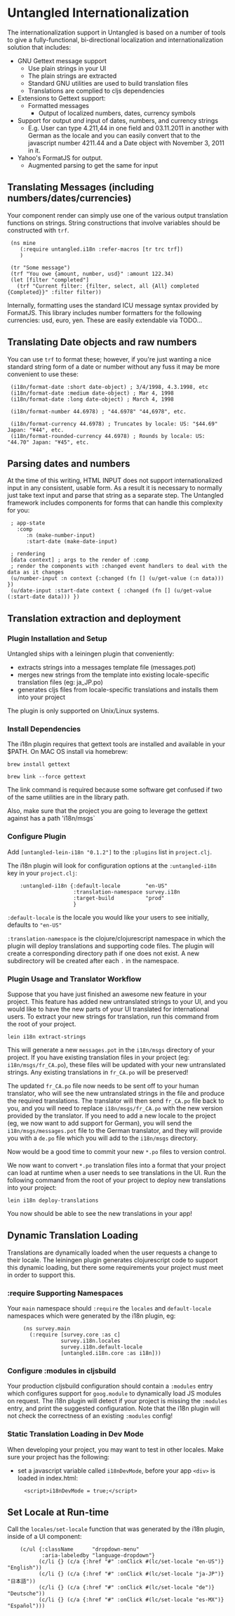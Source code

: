 # Untangled Internationalization

The internationalization support in Untangled is based on a number of tools to give a fully-functional, bi-directional
localization and internationalization solution that includes:

- GNU Gettext message support
   - Use plain strings in your UI
   - The plain strings are extracted
   - Standard GNU utilities are used to build translation files
   - Translations are complied to cljs dependencies
- Extensions to Gettext support:
   - Formatted messages
     - Output of localized numbers, dates, currency symbols
- Support for output *and* input of dates, numbers, and currency strings
   - E.g. User can type 4.211,44 in one field and 03.11.2011 in another with German as the locale and you can easily
   convert that to the javascript number 4211.44 and a Date object with November 3, 2011 in it.
- Yahoo's FormatJS for output.
   - Augmented parsing to get the same for input


## Translating Messages (including numbers/dates/currencies)

Your component render can simply use one of the various output translation functions on strings. String constructions
that involve variables should be constructed with `trf`.


     (ns mine
        (:require untangled.i18n :refer-macros [tr trc trf])
        )

     (tr "Some message")
     (trf "You owe {amount, number, usd}" :amount 122.34)
     (let [filter "completed"]
       (trf "Current filter: {filter, select, all {All} completed {Completed}}" :filter filter))

Internally, formatting uses the standard ICU message syntax provided by FormatJS.  This library includes number
formatters for the following currencies: usd, euro, yen. These are easily extendable via TODO...

## Translating Date objects and raw numbers

You can use `trf` to format these; however, if you're just wanting a nice standard string form of a date or number
without any fuss it may be more convenient to use these:


     (i18n/format-date :short date-object) ; 3/4/1998, 4.3.1998, etc
     (i18n/format-date :medium date-object) ; Mar 4, 1998
     (i18n/format-date :long date-object) ; March 4, 1998

     (i18n/format-number 44.6978) ; "44.6978" "44,6978", etc.

     (i18n/format-currency 44.6978) ; Truncates by locale: US: "$44.69" Japan: "¥44", etc.
     (i18n/format-rounded-currency 44.6978) ; Rounds by locale: US: "44.70" Japan: "¥45", etc.

## Parsing dates and numbers

At the time of this writing, HTML INPUT does not support internationalized input in any consistent, usable form. As
a result it is necessary to normally just take text input and parse that string as a separate step. The Untangled
framework includes components for forms that can handle this complexity for you:


     ; app-state
       :comp
          :n (make-number-input)
          :start-date (make-date-input)

     ; rendering
     [data context] ; args to the render of :comp
     ; render the components with :changed event handlers to deal with the data as it changes
     (u/number-input :n context {:changed (fn [] (u/get-value (:n data))) })
     (u/date-input :start-date context { :changed (fn [] (u/get-value (:start-date data))) })

## Translation extraction and deployment

### Plugin Installation and Setup
Untangled ships with a leiningen plugin that conveniently:

- extracts strings into a messages template file (messages.pot)
- merges new strings from the template into existing locale-specific translation files (eg: ja_JP.po)
- generates cljs files from locale-specific translations and installs them into your project

The plugin is only supported on Unix/Linux systems.

### Install Dependencies

The i18n plugin requires that gettext tools are installed and available in your $PATH.
On MAC OS install via homebrew:

`brew install gettext`

`brew link --force gettext`

The link command is required because some software get confused if two of the same utilities are in the library path.

Also, make sure that the project you are going to leverage the gettext against has a path 'i18n/msgs`

### Configure Plugin

Add `[untangled-lein-i18n "0.1.2"]` to the `:plugins` list in `project.clj`.

The i18n plugin will look for configuration options at the `:untangled-i18n` key in your `project.clj`:

        :untangled-i18n {:default-locale        "en-US"
                         :translation-namespace survey.i18n
                         :target-build          "prod"
                         }

`:default-locale` is the locale you would like your users to see initially, defaults to `"en-US"`

`:translation-namespace` is the clojure/clojurescript namespace in which the plugin will deploy translations and
supporting code files. The plugin will create a corresponding directory path if one does not exist. A new subdirectory
will be created after each `.` in the namespace.

### Plugin Usage and Translator Workflow

Suppose that you have just finished an awesome new feature in your project. This feature has added new untranslated
strings to your UI, and you would like to have the new parts of your UI translated for international users. To extract
your new strings for translation, run this command from the root of your project.

`lein i18n extract-strings`

This will generate a new `messages.pot` in the `i18n/msgs` directory of your project. If you have existing translation
files in your project (eg: `i18n/msgs/fr_CA.po`), these files will be updated with your new untranslated strings. Any
existing translations in `fr_CA.po` will be preserved!

The updated `fr_CA.po` file now needs to be sent off to your human translator, who will see the new untranslated
strings in the file and produce the required translations. The translator will then send `fr_CA.po` file back to you,
and you will need to replace `i18n/msgs/fr_CA.po` with the new version provided by the translator. If you need to add a
new locale to the project (eg, we now want to add support for German), you will send the `i18n/msgs/messages.pot` file
to the German translator, and they will provide you with a `de.po` file which you will add to the `i18n/msgs` directory.

Now would be a good time to commit your new `*.po` files to version control.

We now want to convert `*.po` translation files into a format that your project can load at runtime when a user needs to
see translations in the UI. Run the following command from the root of your project to deploy new translations into your
project:

`lein i18n deploy-translations`

You now should be able to see the new translations in your app!


## Dynamic Translation Loading

Translations are dynamically loaded when the user requests a change to their locale. The leiningen plugin generates
clojurescript code to support this dynamic loading, but there some requirements your project must meet in order to
support this.

### :require Supporting Namespaces

Your `main` namespace should `:require` the `locales` and `default-locale` namespaces which were generated by the
i18n plugin, eg:

         (ns survey.main
           (:require [survey.core :as c]
                     survey.i18n.locales
                     survey.i18n.default-locale
                     [untangled.i18n.core :as i18n]))

### Configure :modules in cljsbuild

Your production cljsbuild configuration should contain a `:modules` entry which configures support for `goog.module`
to dynamically load JS modules on request. The i18n plugin will detect if your project is missing the `:modules` entry,
and print the suggested configuration. Note that the i18n plugin will not check the correctness of an existing `:modules`
config!

### Static Translation Loading in Dev Mode

When developing your project, you may want to test in other locales. Make sure your project has the following:

- set a javascript variable called `i18nDevMode`, before your app `<div>` is loaded in index.html:

        <script>i18nDevMode = true;</script>

## Set Locale at Run-time

Call the `locales/set-locale` function that was generated by the i18n plugin, inside of a UI component:

        (c/ul {:className      "dropdown-menu"
               :aria-labeledby "language-dropdown"}
              (c/li {} (c/a {:href "#" :onClick #(lc/set-locale "en-US")} "English"))
              (c/li {} (c/a {:href "#" :onClick #(lc/set-locale "ja-JP")} "日本語"))
              (c/li {} (c/a {:href "#" :onClick #(lc/set-locale "de")} "Deutsche"))
              (c/li {} (c/a {:href "#" :onClick #(lc/set-locale "es-MX")} "Español")))
